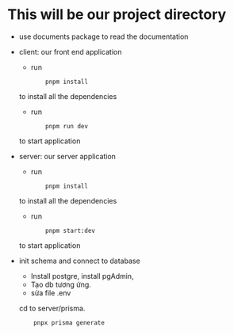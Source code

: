 # This will be our project directory

- use documents package to read the documentation
- client: our front end application
    - run
        ```
            pnpm install
        ```
    to install all the dependencies
    - run 
        ```
            pnpm run dev
        ```
    to start application

- server: our server application
    - run
        ```
            pnpm install
        ```
    to install all the dependencies
    - run 
        ```
            pnpm start:dev
        ```
    to start application

- init schema and connect to database
    - Install postgre, install pgAdmin, 
    - Tạo db tương ứng. 
    - sửa file .env 

    cd to server/prisma.
    ```
        pnpx prisma generate
    ```